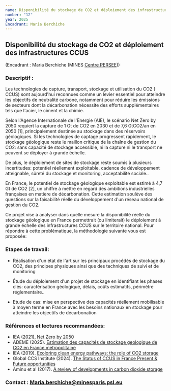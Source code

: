 ```yaml
---
name: Disponibilité du stockage de CO2 et déploiement des infrastructures CCUS
number: "12"
year: 2025
Encadrant: Maria Berchiche
---
```


## Disponibilité du stockage de CO2 et déploiement des infrastructures CCUS

(Encadrant : Maria Berchiche (MINES [Centre PERSEE](https://www.minesparis.psl.eu/recherche/18-centres-de-recherche-5-domaines-disciplinaires/energetiques-et-procedes/le-centre-persee/)))

### Descriptif :

Les technologies de capture, transport, stockage et utilisation du CO2 (
CCUS) sont aujourd'hui reconnues comme un levier essentiel pour
atteindre les objectifs de neutralité carbone, notamment pour réduire
les émissions de secteurs dont la décarbonation nécessite des efforts
supplémentaires tels que l'acier, le ciment et la chimie.

Selon l'Agence Internationale de l\'Energie (AIE), le scénario Net Zero
by 2050 requiert la capture de 1 Gt de CO2 en 2030 et de 7,6 GtCO2/an en
2050 \[1\], principalement destinée au stockage dans des réservoirs
géologiques. Si les technologies de captage progressent rapidement, le
stockage géologique reste le maillon critique de la chaîne de gestion du
CO2: sans capacité de stockage accessible, ni la capture ni le transport
ne peuvent se déployer à grande échelle.

De plus, le déploiement de sites de stockage reste soumis à plusieurs
incertitudes: potentiel réellement exploitable, cadence de développement
atteignable, sûreté du stockage et monitoring, acceptabilité sociale..

En France, le potentiel de stockage géologique exploitable est estimé à
4,7 Gt de CO2 \[2\], un chiffre à mettre en regard des ambitions
industrielles françaises en matière de décarbonation. Cette estimation
soulève des questions sur la faisabilité réelle du développement d'un
réseau national de gestion du CO2.

Ce projet vise à analyser dans quelle mesure la disponibilité réelle du
stockage géologique en France permettrait (ou limiterait) le déploiement
à grande échelle des infrastructures CCUS sur le territoire national.
Pour répondre à cette problématique, la méthodologie suivante vous est
proposée:

### Etapes de travail:

-   Réalisation d'un état de l'art sur les principaux procédés de
    stockage du CO2, des principes physiques ainsi que des techniques de
    suivi et de monitoring

-   Étude du déploiement d'un projet de stockage en identifiant les
    phases clés: caractérisation géologique, délais, coûts estimatifs,
    périmètre réglementaire..

-   Etude de cas: mise en perspective des capacités réellement
    mobilisable à moyen terme en France avec les besoins nationaux en
    stockage pour atteindre les objectifs de décarbonation

### Références et lectures recommandées:

- IEA (2021), [Net Zero by 2050](https://www.iea.org/reports/net-zero-by-2050)
- ADEME (2025). [Estimation des capacités de stockage geologique de CO2 en France metropolitaine](https://www.ecologie.gouv.fr/sites/default/files/documents/EVASTOCO2_Rapport_synth%C3%A8se_0.pdf)
- IEA (2019). [Exoloring clean energy pathways: the role of CO2 storage](https://www.iea.org/reports/the-role-of-co2-storage)
- Global CCS Institute (2024). [The Status of CCUS in France Present & Future opportunities](https://www.globalccsinstitute.com/wp-content/uploads/2024/12/CCUS-in-France_FINAL1-2.pdf)
- Aminu et al (2017). [A review of developments in carbon dioxide storage](https://doi.org/10.1016/j.apenergy.2017.09.015)


### Contact : Maria.berchiche@minesparis.psl.eu

